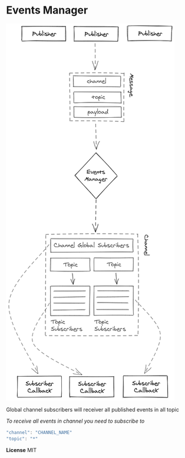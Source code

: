 # **Events Manager**

![Events Manager Flow](./img/flow.png "Events Manager Flow")

Global channel subscribers will receiver all published events in all topic

_To receive all events in channel you need to subscribe to_
```js
"channel": "CHANNEL_NAME"
"topic": "*"
```

**License**
MIT
